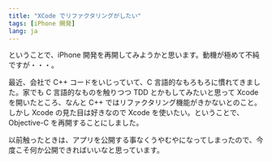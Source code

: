 ```yaml
---
title: "XCode でリファクタリングがしたい"
tags: [iPhone 開発]
lang: ja
---
```


ということで、iPhone 開発を再開してみようかと思います。動機が極めて不純ですが・・・。

最近、会社で C++ コードをいじっていて、C 言語的なもろもろに慣れてきました。家でも C 言語的なものを触りつつ TDD とかもしてみたいと思って Xcode を開いたところ、なんと C++ ではリファクタリング機能がきかないとのこと。しかし Xcode の見た目は好きなので Xcode を使いたい。ということで、Objective-C を再開することにしました。

以前触ったときは、アプリを公開する事なくうやむやになってしまったので、今度こそ何か公開できればいいなと思っています。
